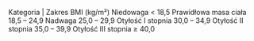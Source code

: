 
Kategoria	| Zakres BMI (kg/m²)
Niedowaga 	< 18,5
Prawidłowa masa ciała	 18,5 – 24,9
Nadwaga 	25,0 – 29,9
Otyłość I stopnia	 30,0 – 34,9
Otyłość II stopnia	 35,0 – 39,9
Otyłość III stopnia	 ≥ 40,0
